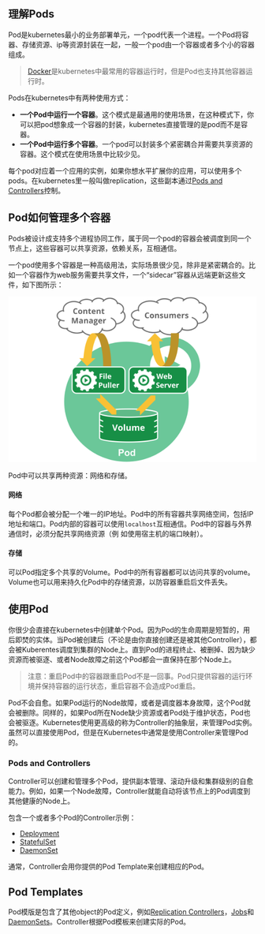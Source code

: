 ## 理解Pods

Pod是kubernetes最小的业务部署单元，一个pod代表一个进程。一个Pod将容器、存储资源、ip等资源封装在一起，一般一个pod由一个容器或者多个小的容器组成。

> [Docker](https://www.docker.com)是kubernetes中最常用的容器运行时，但是Pod也支持其他容器运行时。

Pods在kubernetes中有两种使用方式：

- **一个Pod中运行一个容器**。这个模式是最通用的使用场景，在这种模式下，你可以把pod想象成一个容器的封装，kubernetes直接管理的是pod而不是容器。
- **一个Pod中运行多个容器**。一个pod可以封装多个紧密耦合并需要共享资源的容器。这个模式在使用场景中比较少见。

每个pod对应着一个应用的实例，如果你想水平扩展你的应用，可以使用多个pods。在kubernetes里一般叫做replication，这些副本通过[Pods and Controllers](#1)控制。

## Pod如何管理多个容器

Pods被设计成支持多个进程协同工作，属于同一个pod的容器会被调度到同一个节点上，这些容器可以共享资源，依赖关系，互相通信。

一个pod使用多个容器是一种高级用法，实际场景很少见，除非是紧密耦合的。比如一个容器作为web服务需要共享文件，一个“sidecar”容器从远端更新这些文件，如下图所示：

![pod diagram](../images/pod-overview.png)

Pod中可以共享两种资源：网络和存储。

#### 网络

每个Pod都会被分配一个唯一的IP地址。Pod中的所有容器共享网络空间，包括IP地址和端口。Pod内部的容器可以使用`localhost`互相通信。Pod中的容器与外界通信时，必须分配共享网络资源（例
如使用宿主机的端口映射）。

#### 存储

可以Pod指定多个共享的Volume。Pod中的所有容器都可以访问共享的volume。Volume也可以用来持久化Pod中的存储资源，以防容器重启后文件丢失。

## 使用Pod

你很少会直接在kubernetes中创建单个Pod。因为Pod的生命周期是短暂的，用后即焚的实体。当Pod被创建后（不论是由你直接创建还是被其他Controller），都会被Kuberentes调度到集群的Node上。直到Pod的进程终止、被删掉、因为缺少资源而被驱逐、或者Node故障之前这个Pod都会一直保持在那个Node上。

> 注意：重启Pod中的容器跟重启Pod不是一回事。Pod只提供容器的运行环境并保持容器的运行状态，重启容器不会造成Pod重启。

Pod不会自愈。如果Pod运行的Node故障，或者是调度器本身故障，这个Pod就会被删除。同样的，如果Pod所在Node缺少资源或者Pod处于维护状态，Pod也会被驱逐。Kubernetes使用更高级的称为Controller的抽象层，来管理Pod实例。虽然可以直接使用Pod，但是在Kubernetes中通常是使用Controller来管理Pod的。

### <h3 id="1">Pods and Controllers</h3>

Controller可以创建和管理多个Pod，提供副本管理、滚动升级和集群级别的自愈能力。例如，如果一个Node故障，Controller就能自动将该节点上的Pod调度到其他健康的Node上。

包含一个或者多个Pod的Controller示例：

- [Deployment](deployment.md)
- [StatefulSet](statefulset.md)
- [DaemonSet](daemonset.md)

通常，Controller会用你提供的Pod Template来创建相应的Pod。

## Pod Templates

Pod模版是包含了其他object的Pod定义，例如[Replication Controllers](replicaset.md)，[Jobs](job.md)和
[DaemonSets](daemonset.md)。Controller根据Pod模板来创建实际的Pod。
